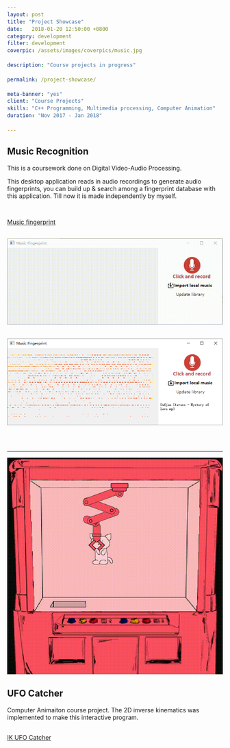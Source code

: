 ```yaml
---
layout: post
title: "Project Showcase"
date:   2018-01-20 12:50:00 +0800
category: development
filter: development
coverpic: /assets/images/coverpics/music.jpg

description: "Course projects in progress"

permalink: /project-showcase/

meta-banner: "yes"
client: "Course Projects"
skills: "C++ Programming, Multimedia processing, Computer Animation"
duration: "Nov 2017 - Jan 2018"

---
```


<style type="text/css">
	.row{
		padding-bottom: 30px;
	}
</style>

<div class="container">
    <div class="row">
        <div class="col">
		<div class="row">
<h2>Music Recognition</h2>
This is a coursework done on Digital Video-Audio Processing.

This desktop application reads in audio recordings to generate audio fingerprints, you can build up & search among a fingerprint database with this application. Till now it is made independently by myself.
		</div>
		<div class="row">
		<a href="https://github.com/zeyap/MusicFingerprint" class="button button-pill button-tiny button-highlight">Music fingerprint</a>
		</div>
        </div>
		<div class="col">
           <img src="/assets/images/mf_2.gif">
		   <div class="row">
		   </div>
		   <img src="/assets/images/mf_1.png">
        </div> 
</div>

<hr>

<div class="container">
    <div class="row">
        <div class="col">
		 <img src="/assets/images/ik.gif">
        </div>
		<div class="col">
		<div class="row">
		 <h2>UFO Catcher</h2>
           Computer Animaiton course project. The 2D inverse kinematics was implemented to make this interactive program.
		</div>
		   <div class="row">
		   <a href="https://github.com/zeyap/IK-ufo-catcher" class="button button-pill button-tiny button-highlight">IK UFO Catcher</a>
		   </div>
        </div> 
    </div>
</div>
